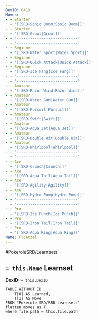 ```yaml
---
DexID: 0419
Moves:
- - Starter
  - '[[SRD-Sonic Boom|Sonic Boom]]'
- - Starter
  - '[[SRD-Growl|Growl]]'
- - '---------------------------'
  - '---------------------------'
- - Beginner
  - '[[SRD-Water Sport|Water Sport]]'
- - Beginner
  - '[[SRD-Quick Attack|Quick Attack]]'
- - Beginner
  - '[[SRD-Ice Fang|Ice Fang]]'
- - '---------------------------'
  - '---------------------------'
- - Amateur
  - '[[SRD-Razor Wind|Razor Wind]]'
- - Amateur
  - '[[SRD-Water Gun|Water Gun]]'
- - Amateur
  - '[[SRD-Pursuit|Pursuit]]'
- - Amateur
  - '[[SRD-Swift|Swift]]'
- - Amateur
  - '[[SRD-Aqua Jet|Aqua Jet]]'
- - Amateur
  - '[[SRD-Double Hit|Double Hit]]'
- - Amateur
  - '[[SRD-Whirlpool|Whirlpool]]'
- - '---------------------------'
  - '---------------------------'
- - Ace
  - '[[SRD-Crunch|Crunch]]'
- - Ace
  - '[[SRD-Aqua Tail|Aqua Tail]]'
- - Ace
  - '[[SRD-Agility|Agility]]'
- - Ace
  - '[[SRD-Hydro Pump|Hydro Pump]]'
- - '---------------------------'
  - '---------------------------'
- - Pro
  - '[[SRD-Ice Punch|Ice Punch]]'
- - Pro
  - '[[SRD-Iron Tail|Iron Tail]]'
- - Pro
  - '[[SRD-Aqua Ring|Aqua Ring]]'
Name: Floatzel
---
```


#PokeroleSRD/Learnsets

## `= this.Name` Learnset

**DexID:** `= this.DexID`

```dataview
TABLE WITHOUT ID
    T[0] AS Learned,
    T[1] AS Move
FROM "Pokerole SRD/SRD-Learnsets"
flatten moves as T
where file.path = this.file.path
```
